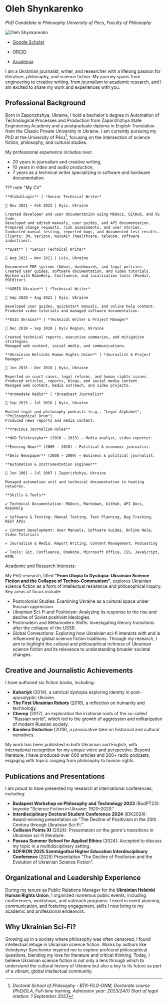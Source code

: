 # Oleh Shynkarenko

*PhD Candidate in Philosophy University of Pécs, Faculty of Philosophy*

![Oleh Shynkarenko](assets/images/oleh.png)

- [Google Scholar](https://scholar.google.com/citations?hl=en&user=1yCMKj4AAAAJ)

- [ORCID](https://orcid.org/0009-0001-1690-8967)

- [Academia](https://medbiotech.academia.edu/OlehShynkarenko)

I am a Ukrainian journalist, writer, and researcher with a lifelong passion for literature, philosophy, and science fiction. My journey spans from engineering to creative writing, from journalism to academic research, and I am excited to share my work and experiences with you.

## Professional Background

Born in Zaporizhzhya, Ukraine, I hold a bachelor's degree in Automation of Technological Processes and Production from Zaporizhzhya State Engineering Academy and a postgraduate diploma in English Translation from the Classic Private University in Ukraine. I am currently pursuing my PhD at the University of Pécs[^1], focusing on the intersection of science fiction, philosophy, and cultural studies.

My professional experience includes over:

- 20 years in journalism and creative writing,
- 10 years in video and audio production,
- 7 years as a technical writer specializing in software and hardware documentation.

??? note "My CV"

    **GlobalLogic** | *Senior Technical Writer*

    📅 Nov 2021 – Feb 2025 | Kyiv, Ukraine

    Created developer and user documentation using MkDocs, GitHub, and VS Code.
    Developed and edited manuals, user guides, and API documentation.
    Prepared change requests, risk assessments, and user stories.
    Conducted manual testing, reported bugs, and documented test results.
    Clients: 3M, Verizon, NuvoAir (healthcare, telecom, software industries).

    **BJet** | *Senior Technical Writer*

    📅 Aug 2021 – Nov 2021 | Lviv, Ukraine

    Documented ERP systems (Odoo), dashboards, and legal policies.
    Created user guides, software documentation, and video tutorials.
    Worked with RoboHelp, Confluence, and localization tools (Poedit, POEditor).

    **ASBIS Ukraine** | *Technical Writer*

    📅 Sep 2020 – Aug 2021 | Kyiv, Ukraine

    Developed user guides, quickstart manuals, and online help content.
    Produced video tutorials and managed software documentation.

    **EGIS Ukraina** | *Technical Writer & Project Manager*

    📅 Dec 2018 – Sep 2020 | Kyiv Region, Ukraine

    Created technical reports, executive summaries, and mitigation strategies.
    Managed web content, social media, and communications.

    **Ukrainian Helsinki Human Rights Union** | *Journalist & Project Manager*

    📅 Jun 2015 – Dec 2018 | Kyiv, Ukraine

    Reported on court cases, legal reforms, and human rights issues.
    Produced articles, reports, blogs, and social media content.
    Managed web content, media outreach, and video projects.

    **Hromadske Radio** | *Broadcast Journalist*

    📅 Sep 2013 – Jul 2018 | Kyiv, Ukraine

    Hosted legal and philosophy podcasts (e.g., "Legal Alphabet", "Philosophical Drum").
    Produced news reports and media content.

    **Previous Journalism Roles**

    **NGO Telekrytyka** (2010 – 2013) – Media analyst, video reporter.

    **Evening News** (2009 – 2010) – Political & economic journalist.

    **Delo Newspaper** (2008 – 2009) – Business & political journalist.

    **Automation & Instrumentation Engineer**

    📅 Jun 2001 – Jul 2007 | Zaporizhzhya, Ukraine

    Managed automation unit and technical documentation in heating networks.

    **Skills & Tools**

    ✔ Technical Documentation: MkDocs, Markdown, GitHub, API Docs, RoboHelp

    ✔ Software & Testing: Manual Testing, Test Planning, Bug Tracking, REST APIs

    ✔ Content Development: User Manuals, Software Guides, Online Help, Video Tutorials

    ✔ Journalism & Media: Report Writing, Content Management, Podcasting

    ✔ Tools: Git, Confluence, OneNote, Microsoft Office, CSS, JavaScript, HTML


Academic and Research Interests:

My PhD research, titled **"From Utopia to Dystopia: Ukrainian Science Fiction and the Collapse of Techno-Communism"**, explores Ukrainian science fiction as a form of intellectual resistance and philosophical inquiry. Key areas of focus include:

- Postcolonial Studies: Examining Ukraine as a cultural space under Russian oppression.
- Ukrainian Sci-Fi and Positivism: Analyzing its response to the rise and decline of Soviet positivist ideologies.
- Postmodern and Metamodern Shifts: Investigating literary transitions after the collapse of the USSR.
- Global Connections: Exploring how Ukrainian sci-fi interacts with and is influenced by global science fiction traditions.
Through my research, I aim to highlight the cultural and philosophical richness of Ukrainian science fiction and its relevance to understanding broader societal changes.

## Creative and Journalistic Achievements

I have authored six fiction books, including:

- **Kaharlyk** (2014), a satirical dystopia exploring identity in post-apocalyptic Ukraine.
- **The First Ukrainian Robots** (2016), a reflection on humanity and technology.
- **Cherep** (2017), an exploration the irrational roots of the so-called "Russian world", which led to the growth of aggression and militarization of modern Russian society.
- **Bandera Distortion** (2019), a provocative take on historical and cultural narratives.

My work has been published in both Ukrainian and English, with international recognition for my unique voice and perspective. Beyond literature, I have produced over 600 articles and 200+ radio podcasts, engaging with topics ranging from philosophy to human rights.

## Publications and Presentations

I am proud to have presented my research at international conferences, including:

- **Budapest Workshop on Philosophy and Technology 2023** (BudPT23): keynote "Science Fiction in Ukraine: 1920–2020."
- **Interdisciplinary Doctoral Student Conference 2024** (IDK2024): Award-winning presentation on "The Decline of Positivism in the 20th Century through Ukrainian Sci-Fi." 
- **Collision Points XI** (2024): Presentation on the genre's transitions in Ukrainian sci-fi literature.
- **Passau Summer School for Applied Ethics** (2024): Accepted to discuss my topic in a multidisciplinary setting.
- **SOFIKON 2025 Szentágothai Higher Education Interdisciplinary Conference** (2025) Presentation “The Decline of Positivism and the Evolution of Ukrainian Science Fiction”.

## Organizational and Leadership Experience

During my tenure as Public Relations Manager for the **Ukrainian Helsinki Human Rights Union**, I organized numerous public events, including conferences, workshops, and outreach programs. I excel in event planning, communication, and fostering engagement, skills I now bring to my academic and professional endeavors.

## Why Ukrainian Sci-Fi?

Growing up in a society where philosophy was often censored, I found intellectual refuge in Ukrainian science fiction. Works by authors like Volodymyr Savchenko inspired me to explore profound philosophical questions, blending my love for literature and critical thinking. Today, I believe Ukrainian science fiction is not only a lens through which to understand the cultural history of Ukraine but also a key to its future as part of a vibrant, global intellectual community.

[^1]: *Doctoral School of Philosophy - BTK-FILO-DNM, Doctorate course (PhD/DLA, Full-time training, Admission year: 2023/24/1) Start of legal relation: 1 September 2023* 